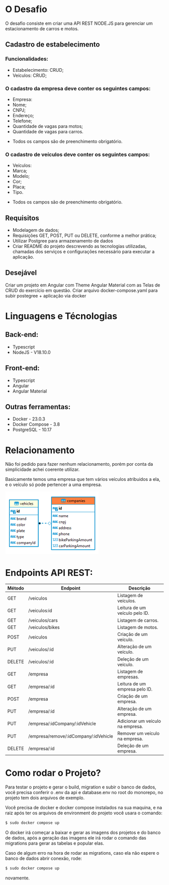 # O Desafio

O desafio consiste em criar uma API REST NODE.JS para gerenciar um estacionamento de carros e motos.

## Cadastro de estabelecimento
### Funcionalidades:
- Estabelecimento: CRUD;
- Veículos: CRUD;

### O cadastro da empresa deve conter os seguintes campos:
- Empresa: 
 - Nome;
 - CNPJ;
 - Endereço;
 - Telefone;
 - Quantidade de vagas para motos;
 - Quantidade de vagas para carros.
* Todos os campos são de preenchimento obrigatório.

### O cadastro de veículos deve conter os seguintes campos:

- Veículos:
 - Marca;
 - Modelo;
 - Cor;
 - Placa;
 - Tipo.

* Todos os campos são de preenchimento obrigatório.

## Requisitos

 - Modelagem de dados;
 - Requisições GET, POST, PUT ou DELETE, conforme a melhor prática;
 - Utilizar Postgree para armazenamento de dados
 - Criar README do projeto descrevendo as tecnologias utilizadas, chamadas dos serviços e configurações necessário para executar a aplicação.

## Desejável

Criar um projeto em Angular com Theme Angular Material com as Telas de CRUD do exercício em questão.
Criar arquivo docker-compose.yaml para subir postegree + aplicação via docker

# Linguagens e Técnologias
## Back-end:
 - Typescript
 - NodeJS - V18.10.0

## Front-end:
 - Typescript
 - Angular
 - Angular Material

## Outras ferramentas:
 - Docker - 23.0.3
 - Docker Compose - 3.8
 - PostgreSQL - 10.17

# Relacionamento

Não foi pedido para fazer nenhum relacionamento, porém por conta da simplicidade achei coerente utilizar.

Basicamente temos uma empresa que tem vários veículos atribuidos a ela, e o veículo só pode pertencer a uma empresa.

![Relacionamento entre Empresa e Veiculos](./archives/RelacionamentoEmpresaVeiculos.png)

# Endpoints API REST:

|Método|Endpoint                              |Descrição                         |
|------|--------------------------------------|----------------------------------|
|GET   |/veiculos                             |Listagem de veículos.             |
|GET   |/veiculos:id                          |Leitura de um veículo pelo ID.    |
|GET   |/veiculos/cars                        |Listagem de carros.               |
|GET   |/veiculos/bikes                       |Listagem de motos.                |   
|POST  |/veiculos                             |Criação de um veículo.            |
|PUT   |/veiculos/:id                         |Alteração de um veículo.          |
|DELETE|/veiculos/:id                         |Deleção de um veículo.            |
|GET   |/empresa                              |Listagem de empresas.             |
|GET   |/empresa/:id                          |Leitura de um empresa pelo ID.    |
|POST  |/empresa                              |Criação de um empresa.            |
|PUT   |/empresa/:id                          |Alteração de um empresa.          |
|PUT   |/empresa/:idCompany/:idVehicle        |Adicionar um veículo na empresa.  |
|PUT   |/empresa/remove/:idCompany/:idVehicle |Remover um veículo na empresa.    |
|DELETE|/empresa/:id                          |Deleção de um empresa.            |

# Como rodar o Projeto?

Para testar o projeto e gerar o build, migration e subir o banco de dados, você precisa conferir o .env da api e database.env no root do monorepo, no projeto tem dois arquivos de exemplo.

Você precisa de docker e docker compose instalados na sua maquina, e na raiz após ter os arquivos de environment do projeto você usara o comando:

```bash
$ sudo docker compose up
```

O docker irá começar a baixar e gerar as imagens dos projetos e do banco de dados, após a geração das imagens ele irá rodar o comando das migrations para gerar as tabelas e popular elas.

Caso de algum erro na hora de rodar as migrations, caso ela não espere o banco de dados abrir conexão, rode:

```bash
$ sudo docker compose up
```
novamente.
